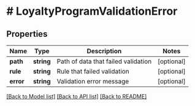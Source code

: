 # # LoyaltyProgramValidationError

## Properties

Name | Type | Description | Notes
------------ | ------------- | ------------- | -------------
**path** | **string** | Path of data that failed validation | [optional]
**rule** | **string** | Rule that failed validation | [optional]
**error** | **string** | Validation error message | [optional]

[[Back to Model list]](../../README.md#models) [[Back to API list]](../../README.md#endpoints) [[Back to README]](../../README.md)
